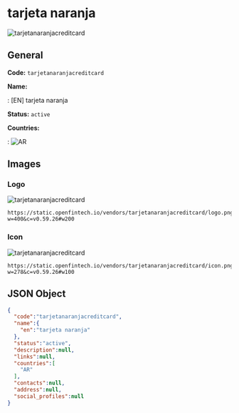 
# tarjeta naranja 
![tarjetanaranjacreditcard](https://static.openfintech.io/vendors/tarjetanaranjacreditcard/logo.png?w=400&c=v0.59.26#w200)  

## General 
 
**Code:** `tarjetanaranjacreditcard` 
 
**Name:** 
 
:	[EN] tarjeta naranja 
 
**Status:** `active` 
 
 
**Countries:** 
 
:	![AR](https://cdnjs.cloudflare.com/ajax/libs/flag-icon-css/3.3.0/flags/4x3/ar.svg#w24)  

## Images 

### Logo 
 
![tarjetanaranjacreditcard](https://static.openfintech.io/vendors/tarjetanaranjacreditcard/logo.png?w=400&c=v0.59.26#w200)  

```
https://static.openfintech.io/vendors/tarjetanaranjacreditcard/logo.png?w=400&c=v0.59.26#w200
```  

### Icon 
 
![tarjetanaranjacreditcard](https://static.openfintech.io/vendors/tarjetanaranjacreditcard/icon.png?w=278&c=v0.59.26#w100)  

```
https://static.openfintech.io/vendors/tarjetanaranjacreditcard/icon.png?w=278&c=v0.59.26#w100
```  

## JSON Object 

```json
{
  "code":"tarjetanaranjacreditcard",
  "name":{
    "en":"tarjeta naranja"
  },
  "status":"active",
  "description":null,
  "links":null,
  "countries":[
    "AR"
  ],
  "contacts":null,
  "address":null,
  "social_profiles":null
}
```  
